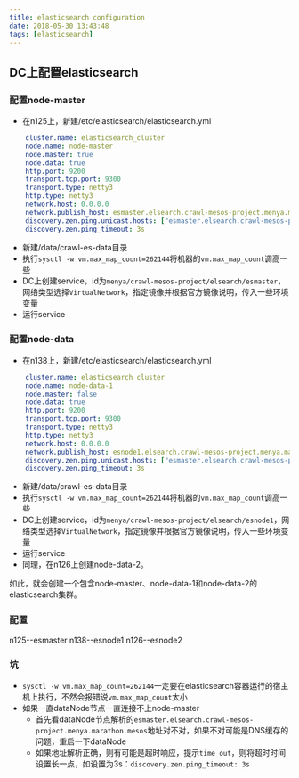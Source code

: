 ```yaml
---
title: elasticsearch configuration
date: 2018-05-30 13:43:48
tags: [elasticsearch]
---
```


## DC上配置elasticsearch
### 配置node-master
- 在n125上，新建/etc/elasticsearch/elasticsearch.yml
```yaml
    cluster.name: elasticsearch_cluster
    node.name: node-master
    node.master: true
    node.data: true
    http.port: 9200
    transport.tcp.port: 9300
    transport.type: netty3
    http.type: netty3
    network.host: 0.0.0.0
    network.publish_host: esmaster.elsearch.crawl-mesos-project.menya.marathon.mesos
    discovery.zen.ping.unicast.hosts: ["esmaster.elsearch.crawl-mesos-project.menya.marathon.mesos:9300"]
    discovery.zen.ping_timeout: 3s
```
- 新建/data/crawl-es-data目录
- 执行`sysctl -w vm.max_map_count=262144`将机器的`vm.max_map_count`调高一些
- DC上创建service，id为`menya/crawl-mesos-project/elsearch/esmaster`，网络类型选择`VirtualNetwork`，指定镜像并根据官方镜像说明，传入一些环境变量
- 运行service
### 配置node-data
- 在n138上，新建/etc/elasticsearch/elasticsearch.yml
```yaml
    cluster.name: elasticsearch_cluster
    node.name: node-data-1
    node.master: false
    node.data: true
    http.port: 9200
    transport.tcp.port: 9300
    transport.type: netty3
    http.type: netty3
    network.host: 0.0.0.0
    network.publish_host: esnode1.elsearch.crawl-mesos-project.menya.marathon.mesos
    discovery.zen.ping.unicast.hosts: ["esmaster.elsearch.crawl-mesos-project.menya.marathon.mesos:9300"]
    discovery.zen.ping_timeout: 3s
```
- 新建/data/crawl-es-data目录
- 执行`sysctl -w vm.max_map_count=262144`将机器的`vm.max_map_count`调高一些
- DC上创建service，id为`menya/crawl-mesos-project/elsearch/esnode1`，网络类型选择`VirtualNetwork`，指定镜像并根据官方镜像说明，传入一些环境变量
- 运行service
- 同理，在n126上创建node-data-2。

如此，就会创建一个包含node-master、node-data-1和node-data-2的elasticsearch集群。

### 配置
n125--esmaster
n138--esnode1
n126--esnode2


### 坑
- `sysctl -w vm.max_map_count=262144`一定要在elasticsearch容器运行的宿主机上执行，不然会报错说`vm.max_map_count`太小
- 如果一直dataNode节点一直连接不上node-master
  - 首先看dataNode节点解析的`esmaster.elsearch.crawl-mesos-project.menya.marathon.mesos`地址对不对，如果不对可能是DNS缓存的问题，重启一下dataNode
  - 如果地址解析正确，则有可能是超时响应，提示`time out`，则将超时时间设置长一点，如设置为3s：`discovery.zen.ping_timeout: 3s`